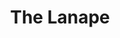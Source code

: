 ---
pid: llb77
title: The Lanape
location_transcription: 25th+Lombard
coordinates: "[-75.181621860035, 39.946687134559]"
zipcode: '19148'
gen_neighborhood: South Philadelphia
neighborhood: Whitman,Pennsport,South Philadelphia
outside_phl: 
age: '9'
age_range: 6-13
instagram: 
image_file_name: llb_77.jpg
proposal_transcription: |-
  Thank you for all the things you..done..made things.
  you have made the world a better Place.
  The Lenape
topic: History,Native Americans
topic_summary: 0, 0, 0
type: Sculpture Statue
keywords_other: lenape, native americans
credit: Percy
image_labels: 
twitter: 
facebook: 
permalink: "/monuments/llb77/"
layout: item-page
---